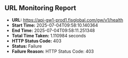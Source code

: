 ## URL Monitoring Report

- **URL:** https://api-gw1-prod1.fisglobal.com/gw/v1/health
- **Start Time:** 2025-07-04T09:58:10.140364
- **End Time:** 2025-07-04T09:58:11.251348
- **Total Time Taken:** 1.110984 seconds
- **HTTP Status Code:** 403
- **Status:** Failure
- **Failure Reason:** HTTP Status Code: 403
